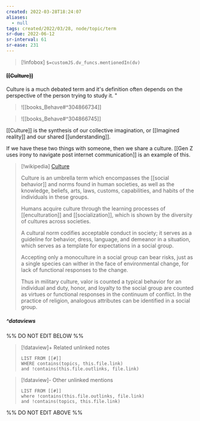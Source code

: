 ```yaml
---
created: 2022-03-28T18:24:07 
aliases:
  - null
tags: created/2022/03/28, node/topic/term
sr-due: 2022-06-12
sr-interval: 61
sr-ease: 231
---
```

> [!infobox]
`$=customJS.dv_funcs.mentionedIn(dv)`

#### <s class="topic-title">[[Culture]]</s>

Culture is a much debated term and it's definition often depends on the perspective of the person trying to study it.
"

> ![[books_Behave#^304866734]]

> ![[books_Behave#^304866745]]

[[Culture]] is the synthesis of our collective imagination, or [[Imagined reality]] and our shared [[understanding]].

If we have these two things with someone, then we share a culture. 
[[Gen Z uses irony to navigate post internet communication]] is an example of this.

> [!wikipedia] [Culture](https://en.wikipedia.org/wiki/Culture)
> 
> Culture is an umbrella term which encompasses the [[social behavior]] and norms found in human societies, as well as the knowledge, beliefs, arts, laws, customs, capabilities, and habits of the individuals in these groups.
> 
> Humans acquire culture through the learning processes of [[enculturation]] and [[socialization]], which is shown by the diversity of cultures across societies.
> 
> A cultural norm codifies acceptable conduct in society; it serves as a guideline for behavior, dress, language, and demeanor in a situation, which serves as a template for expectations in a social group.
> 
> Accepting only a monoculture in a social group can bear risks, just as a single species can wither in the face of environmental change, for lack of functional responses to the change. 
> 
> Thus in military culture, valor is counted a typical behavior for an individual and duty, honor, and loyalty to the social group are counted as virtues or functional responses in the continuum of conflict. In the practice of religion, analogous attributes can be identified in a social group.
>

##### ^dataviews

%% DO NOT EDIT BELOW %%
> [!dataview]+ Related unlinked notes
> ```dataview
> LIST FROM [[#]]
> WHERE contains(topics, this.file.link)
> and !contains(this.file.outlinks, file.link)
> ```
 
> [!dataview]- Other unlinked mentions
> ```dataview
> LIST FROM [[#]]
> where !contains(this.file.outlinks, file.link)
> and !contains(topics, this.file.link)
> ```

%% DO NOT EDIT ABOVE %%
